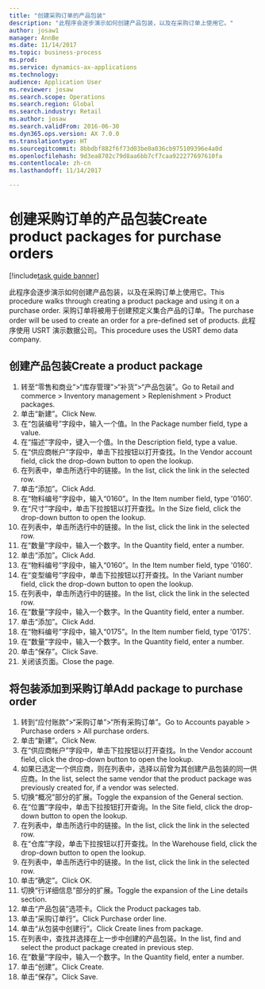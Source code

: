 ```yaml
--- 
title: "创建采购订单的产品包装"
description: "此程序会逐步演示如何创建产品包装，以及在采购订单上使用它。"
author: josaw1
manager: AnnBe
ms.date: 11/14/2017
ms.topic: business-process
ms.prod: 
ms.service: dynamics-ax-applications
ms.technology: 
audience: Application User
ms.reviewer: josaw
ms.search.scope: Operations
ms.search.region: Global
ms.search.industry: Retail
ms.author: josaw
ms.search.validFrom: 2016-06-30
ms.dyn365.ops.version: AX 7.0.0
ms.translationtype: HT
ms.sourcegitcommit: 8bbdbf882f6f73d03be0a036cb975109396e4a0d
ms.openlocfilehash: 9d3ea8702c79d8aa6bb7cf7caa922277697610fa
ms.contentlocale: zh-cn
ms.lasthandoff: 11/14/2017

---
```

# <a name="create-product-packages-for-purchase-orders"></a><span data-ttu-id="da859-103">创建采购订单的产品包装</span><span class="sxs-lookup"><span data-stu-id="da859-103">Create product packages for purchase orders</span></span>

[!include[task guide banner](../includes/task-guide-banner.md)]

<span data-ttu-id="da859-104">此程序会逐步演示如何创建产品包装，以及在采购订单上使用它。</span><span class="sxs-lookup"><span data-stu-id="da859-104">This procedure walks through creating a product package and using it on a purchase order.</span></span> <span data-ttu-id="da859-105">采购订单将被用于创建预定义集合产品的订单。</span><span class="sxs-lookup"><span data-stu-id="da859-105">The purchase order will be used to create an order for a pre-defined set of products.</span></span> <span data-ttu-id="da859-106">此程序使用 USRT 演示数据公司。</span><span class="sxs-lookup"><span data-stu-id="da859-106">This procedure uses the USRT demo data company.</span></span>


## <a name="create-a-product-package"></a><span data-ttu-id="da859-107">创建产品包装</span><span class="sxs-lookup"><span data-stu-id="da859-107">Create a product package</span></span>
1. <span data-ttu-id="da859-108">转至“零售和商业”>“库存管理”>“补货”>“产品包装”。</span><span class="sxs-lookup"><span data-stu-id="da859-108">Go to Retail and commerce > Inventory management > Replenishment > Product packages.</span></span>
2. <span data-ttu-id="da859-109">单击“新建”。</span><span class="sxs-lookup"><span data-stu-id="da859-109">Click New.</span></span>
3. <span data-ttu-id="da859-110">在“包装编号”字段中，输入一个值。</span><span class="sxs-lookup"><span data-stu-id="da859-110">In the Package number field, type a value.</span></span>
4. <span data-ttu-id="da859-111">在“描述”字段中，键入一个值。</span><span class="sxs-lookup"><span data-stu-id="da859-111">In the Description field, type a value.</span></span>
5. <span data-ttu-id="da859-112">在“供应商帐户”字段中，单击下拉按钮以打开查找。</span><span class="sxs-lookup"><span data-stu-id="da859-112">In the Vendor account field, click the drop-down button to open the lookup.</span></span>
6. <span data-ttu-id="da859-113">在列表中，单击所选行中的链接。</span><span class="sxs-lookup"><span data-stu-id="da859-113">In the list, click the link in the selected row.</span></span>
7. <span data-ttu-id="da859-114">单击“添加”。</span><span class="sxs-lookup"><span data-stu-id="da859-114">Click Add.</span></span>
8. <span data-ttu-id="da859-115">在“物料编号”字段中，输入“0160”。</span><span class="sxs-lookup"><span data-stu-id="da859-115">In the Item number field, type '0160'.</span></span>
9. <span data-ttu-id="da859-116">在“尺寸”字段中，单击下拉按钮以打开查找。</span><span class="sxs-lookup"><span data-stu-id="da859-116">In the Size field, click the drop-down button to open the lookup.</span></span>
10. <span data-ttu-id="da859-117">在列表中，单击所选行中的链接。</span><span class="sxs-lookup"><span data-stu-id="da859-117">In the list, click the link in the selected row.</span></span>
11. <span data-ttu-id="da859-118">在“数量”字段中，输入一个数字。</span><span class="sxs-lookup"><span data-stu-id="da859-118">In the Quantity field, enter a number.</span></span>
12. <span data-ttu-id="da859-119">单击“添加”。</span><span class="sxs-lookup"><span data-stu-id="da859-119">Click Add.</span></span>
13. <span data-ttu-id="da859-120">在“物料编号”字段中，输入“0160”。</span><span class="sxs-lookup"><span data-stu-id="da859-120">In the Item number field, type '0160'.</span></span>
14. <span data-ttu-id="da859-121">在“变型编号”字段中，单击下拉按钮以打开查找。</span><span class="sxs-lookup"><span data-stu-id="da859-121">In the Variant number field, click the drop-down button to open the lookup.</span></span>
15. <span data-ttu-id="da859-122">在列表中，单击所选行中的链接。</span><span class="sxs-lookup"><span data-stu-id="da859-122">In the list, click the link in the selected row.</span></span>
16. <span data-ttu-id="da859-123">在“数量”字段中，输入一个数字。</span><span class="sxs-lookup"><span data-stu-id="da859-123">In the Quantity field, enter a number.</span></span>
17. <span data-ttu-id="da859-124">单击“添加”。</span><span class="sxs-lookup"><span data-stu-id="da859-124">Click Add.</span></span>
18. <span data-ttu-id="da859-125">在“物料编号”字段中，输入“0175”。</span><span class="sxs-lookup"><span data-stu-id="da859-125">In the Item number field, type '0175'.</span></span>
19. <span data-ttu-id="da859-126">在“数量”字段中，输入一个数字。</span><span class="sxs-lookup"><span data-stu-id="da859-126">In the Quantity field, enter a number.</span></span>
20. <span data-ttu-id="da859-127">单击“保存”。</span><span class="sxs-lookup"><span data-stu-id="da859-127">Click Save.</span></span>
21. <span data-ttu-id="da859-128">关闭该页面。</span><span class="sxs-lookup"><span data-stu-id="da859-128">Close the page.</span></span>

## <a name="add-package-to-purchase-order"></a><span data-ttu-id="da859-129">将包装添加到采购订单</span><span class="sxs-lookup"><span data-stu-id="da859-129">Add package to purchase order</span></span>
1. <span data-ttu-id="da859-130">转到“应付账款”>“采购订单”>“所有采购订单”。</span><span class="sxs-lookup"><span data-stu-id="da859-130">Go to Accounts payable > Purchase orders > All purchase orders.</span></span>
2. <span data-ttu-id="da859-131">单击“新建”。</span><span class="sxs-lookup"><span data-stu-id="da859-131">Click New.</span></span>
3. <span data-ttu-id="da859-132">在“供应商帐户”字段中，单击下拉按钮以打开查找。</span><span class="sxs-lookup"><span data-stu-id="da859-132">In the Vendor account field, click the drop-down button to open the lookup.</span></span>
4. <span data-ttu-id="da859-133">如果已选定一个供应商，则在列表中，选择以前曾为其创建产品包装的同一供应商。</span><span class="sxs-lookup"><span data-stu-id="da859-133">In the list, select the same vendor that the product package was previously created for, if a vendor was selected.</span></span>
5. <span data-ttu-id="da859-134">切换“概况”部分的扩展。</span><span class="sxs-lookup"><span data-stu-id="da859-134">Toggle the expansion of the General section.</span></span>
6. <span data-ttu-id="da859-135">在“位置”字段中，单击下拉按钮打开查询。</span><span class="sxs-lookup"><span data-stu-id="da859-135">In the Site field, click the drop-down button to open the lookup.</span></span>
7. <span data-ttu-id="da859-136">在列表中，单击所选行中的链接。</span><span class="sxs-lookup"><span data-stu-id="da859-136">In the list, click the link in the selected row.</span></span>
8. <span data-ttu-id="da859-137">在“仓库”字段，单击下拉按钮以打开查找。</span><span class="sxs-lookup"><span data-stu-id="da859-137">In the Warehouse field, click the drop-down button to open the lookup.</span></span>
9. <span data-ttu-id="da859-138">在列表中，单击所选行中的链接。</span><span class="sxs-lookup"><span data-stu-id="da859-138">In the list, click the link in the selected row.</span></span>
10. <span data-ttu-id="da859-139">单击“确定”。</span><span class="sxs-lookup"><span data-stu-id="da859-139">Click OK.</span></span>
11. <span data-ttu-id="da859-140">切换“行详细信息”部分的扩展。</span><span class="sxs-lookup"><span data-stu-id="da859-140">Toggle the expansion of the Line details section.</span></span>
12. <span data-ttu-id="da859-141">单击“产品包装”选项卡。</span><span class="sxs-lookup"><span data-stu-id="da859-141">Click the Product packages tab.</span></span>
13. <span data-ttu-id="da859-142">单击“采购订单行”。</span><span class="sxs-lookup"><span data-stu-id="da859-142">Click Purchase order line.</span></span>
14. <span data-ttu-id="da859-143">单击“从包装中创建行”。</span><span class="sxs-lookup"><span data-stu-id="da859-143">Click Create lines from package.</span></span>
15. <span data-ttu-id="da859-144">在列表中，查找并选择在上一步中创建的产品包装。</span><span class="sxs-lookup"><span data-stu-id="da859-144">In the list, find and select the product package created in previous step.</span></span>
16. <span data-ttu-id="da859-145">在“数量”字段中，输入一个数字。</span><span class="sxs-lookup"><span data-stu-id="da859-145">In the Quantity field, enter a number.</span></span>
17. <span data-ttu-id="da859-146">单击“创建”。</span><span class="sxs-lookup"><span data-stu-id="da859-146">Click Create.</span></span>
18. <span data-ttu-id="da859-147">单击“保存”。</span><span class="sxs-lookup"><span data-stu-id="da859-147">Click Save.</span></span>


